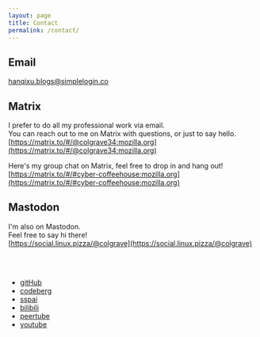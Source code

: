 ```yaml
---
layout: page
title: Contact
permalink: /contact/
---
```

## Email
[hanqixu.blogs@simplelogin.co](hanqixu.blogs@simplelogin.co)

## Matrix
I prefer to do all my professional work via email.  
You can reach out to me on Matrix with questions, or just to say hello.  
[https://matrix.to/#/@colgrave34:mozilla.org](https://matrix.to/#/@colgrave34:mozilla.org)  

Here's my group chat on Matrix, feel free to drop in and hang out!  
[https://matrix.to/#/#cyber-coffeehouse:mozilla.org](https://matrix.to/#/#cyber-coffeehouse:mozilla.org)

## Mastodon
I'm also on Mastodon.  
Feel free to say hi there!  
[https://social.linux.pizza/@colgrave](https://social.linux.pizza/@colgrave)  
  
&nbsp;  
&nbsp;  
  
- [gitHub](https://github.com/Colgrave34)
- [codeberg](https://codeberg.org/Colgrave)
- [sspai](https://sspai.com/u/11l4rhh4/updates/)
- [bilibili](https://space.bilibili.com/16015122/)
- [peertube](https://tilvids.com/c/colgrave_channel/videos)
- [youtube](https://www.youtube.com/@Colgrave34)